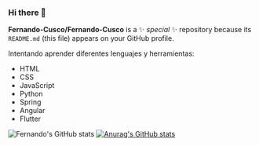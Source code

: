### Hi there 👋

**Fernando-Cusco/Fernando-Cusco** is a ✨ _special_ ✨ repository because its `README.md` (this file) appears on your GitHub profile.


 Intentando aprender diferentes lenguajes y herramientas: 
* HTML
* CSS
* JavaScript
* Python
* Spring
* Angular
* Flutter

![Fernando's GitHub stats](https://github-readme-stats.vercel.app/api?username=Fernando-Cusco&hide=contribs,prs&theme=buefy&show_icons=true) 
[![Anurag's GitHub stats](https://github-readme-stats.vercel.app/api?username=Fernando-Cusco)](https://github.com/Fernando-Cusco/github-readme-stats)

